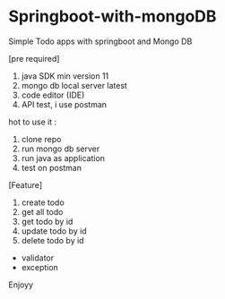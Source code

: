 # Springboot-with-mongoDB

Simple Todo apps with springboot and Mongo DB

[pre required]
1. java SDK min version 11
2. mongo db local server latest
3. code editor (IDE)
4. API test, i use postman

hot to use it :
1. clone repo
2. run mongo db server
3. run java as application
4. test on postman

[Feature]
1. create todo
2. get all todo
3. get todo by id
4. update todo by id
5. delete todo by id
- validator
- exception

Enjoyy